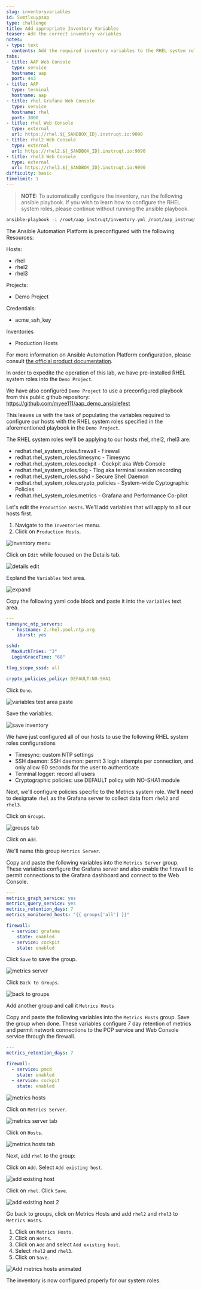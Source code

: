 ```yaml
---
slug: inventoryvariables
id: 5xmtlxuypsap
type: challenge
title: Add appropriate Inventory Variables
teaser: Add the correct inventory variables
notes:
- type: text
  contents: Add the required inventory variables to the RHEL system roles playbook.
tabs:
- title: AAP Web Console
  type: service
  hostname: aap
  port: 443
- title: AAP
  type: terminal
  hostname: aap
- title: rhel Grafana Web Console
  type: service
  hostname: rhel
  port: 3000
- title: rhel Web Console
  type: external
  url: https://rhel.${_SANDBOX_ID}.instruqt.io:9090
- title: rhel2 Web Console
  type: external
  url: https://rhel2.${_SANDBOX_ID}.instruqt.io:9090
- title: rhel3 Web Console
  type: external
  url: https://rhel3.${_SANDBOX_ID}.instruqt.io:9090
difficulty: basic
timelimit: 1
---
```

> __NOTE:__ To automatically configure the inventory, run the following ansible playbook. If you wish to learn how to configure the RHEL system roles, please continue without running the ansible playbook.

```bash
ansible-playbook -i /root/aap_instruqt/inventory.yml /root/aap_instruqt/playbooks/setup.yml
```

The Ansible Automation Platform is preconfigured with the following Resources:

Hosts:

- rhel
- rhel2
- rhel3

Projects:

- Demo Project

Credentials:

- acme_ssh_key

Inventories

- Production Hosts

For more information on Ansible Automation Platform configuration, please consult [the official product documentation](https://access.redhat.com/documentation/en-us/red_hat_ansible_automation_platform/2.2).

In order to expedite the operation of this lab, we have pre-installed RHEL system roles into the `Demo Project`.

We have also configured `Demo Project` to use a preconfigured playbook from this public github repository:
<https://github.com/myee111/aap_demo_ansiblefest>

This leaves us with the task of populating the variables required to configure our hosts with the RHEL system roles specified in the aforementioned playbook in the `Demo Project`.

The RHEL system roles we'll be applying to our hosts rhel, rhel2, rhel3 are:

- redhat.rhel_system_roles.firewall - Firewall
- redhat.rhel_system_roles.timesync - Timesync
- redhat.rhel_system_roles.cockpit - Cockpit aka Web Console
- redhat.rhel_system_roles.tlog - Tlog aka terminal session recording
- redhat.rhel_system_roles.sshd - Secure Shell Daemon
- redhat.rhel_system_roles.crypto_policies - System-wide Cyptographic Policies
- redhat.rhel_system_roles.metrics - Grafana and Performance Co-pilot

Let's edit the `Production Hosts`. We'll add variables that will apply to all our hosts first.

1) Navigate to the `Inventories` menu.
2) Click on `Production Hosts`.

![inventory menu](../assets/inventorymenu.png)

Click on `Edit` while focused on the Details tab.

![details edit](../assets/detailsedit.png)

Expland the `Variables` text area.

![expand](../assets/expland.png)

Copy the following yaml code block and paste it into the `Variables` text area.

  ```yaml
  ---
  timesync_ntp_servers:
    - hostname: 2.rhel.pool.ntp.org
      iburst: yes

  sshd:
    MaxAuthTries: "3"
    LoginGraceTime: "60"

  tlog_scope_sssd: all

  crypto_policies_policy: DEFAULT:NO-SHA1
  ```

Click `Done`.

![variables text area paste](../assets/copypastedonevariables.png)

Save the variables.

![save inventory](../assets/saveinventory.png)

We have just configured all of our hosts to use the following RHEL system roles configurations

- Timesync: custom NTP settings
- SSH daemon: SSH daemon: permit 3 login attempts per connection, and only allow 60 seconds for the user to authenticate
- Terminal logger: record all users
- Cryptographic policies: use DEFAULT policy with NO-SHA1 module

Next, we'll configure policies specific to the Metrics system role. We'll need to designate `rhel` as the Grafana server to collect data from `rhel2` and `rhel3`.

Click on `Groups`.

![groups tab](../assets/grouptab.png)

Click on `Add`.

We'll name this group `Metrics Server`.

Copy and paste the following variables into the `Metrics Server` group. These variables configure the Grafana server and also enable the firewall to permit connections to the Grafana dashboard and connect to the Web Console.

```yaml
---
metrics_graph_service: yes
metrics_query_service: yes
metrics_retention_days: 7
metrics_monitored_hosts: "{{ groups['all'] }}"

firewall:
  - service: grafana
    state: enabled
  - service: cockpit
    state: enabled
```

Click `Save` to save the group.

![metrics server](../assets/metricsserver.png)

Click `Back to Groups`.

![back to groups](../assets/backtogroups.png)

Add another group and call it `Metrics Hosts`

Copy and paste the following variables into the `Metrics Hosts` group. Save the group when done. These variables configure 7 day retention of metrics and permit network connections to the PCP service and Web Console service through the firewall.

```yaml
---
metrics_retention_days: 7

firewall:
  - service: pmcd
    state: enabled
  - service: cockpit
    state: enabled
```

![metrics hosts](../assets/metricshosts.png)

Click on `Metrics Server`.

![metrics server tab](../assets/metricsservergroup.png)

Click on `Hosts`.

![metrics hosts tab](../assets/metricsserverhoststab.png)

Next, add `rhel` to the group:

Click on `Add`.
Select `Add existing host`.

![add existing host](../assets/metricsserveraddexistinghost.png)

Click on `rhel`.
Click `Save`.

![add existing host 2](../assets/metricsserveraddexistinghost2.png)

Go back to groups, click on Metrics Hosts and add `rhel2` and `rhel3` to `Metrics Hosts`.

1) Click on `Metrics Hosts`.
2) Click on `Hosts`.
3) Click on `Add` and select `Add existing host`.
4) Select `rhel2` and `rhel3`.
5) Click on `Save`.

![Add metrics hosts animated](../assets/addmetricshostsanimated.gif)

The inventory is now configured properly for our system roles.
